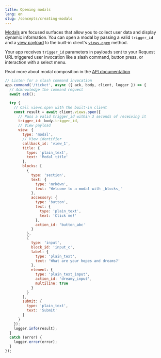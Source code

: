 ```yaml
---
title: Opening modals
lang: en
slug: /concepts/creating-modals
---
```


[Modals](https://api.slack.com/block-kit/surfaces/modals) are focused surfaces that allow you to collect user data and display dynamic information. You can open a modal by passing a valid `trigger_id` and a [view payload](https://api.slack.com/reference/block-kit/views) to the built-in client's [`views.open`](https://api.slack.com/methods/views.open) method. 

Your app receives `trigger_id` parameters in payloads sent to your Request URL triggered user invocation like a slash command, button press, or interaction with a select menu.

Read more about modal composition in the [API documentation](https://api.slack.com/surfaces/modals/using#composing_views)

```javascript
// Listen for a slash command invocation
app.command('/ticket', async ({ ack, body, client, logger }) => {
  // Acknowledge the command request
  await ack();

  try {
    // Call views.open with the built-in client
    const result = await client.views.open({
      // Pass a valid trigger_id within 3 seconds of receiving it
      trigger_id: body.trigger_id,
      // View payload
      view: {
        type: 'modal',
        // View identifier
        callback_id: 'view_1',
        title: {
          type: 'plain_text',
          text: 'Modal title'
        },
        blocks: [
          {
            type: 'section',
            text: {
              type: 'mrkdwn',
              text: 'Welcome to a modal with _blocks_'
            },
            accessory: {
              type: 'button',
              text: {
                type: 'plain_text',
                text: 'Click me!'
              },
              action_id: 'button_abc'
            }
          },
          {
            type: 'input',
            block_id: 'input_c',
            label: {
              type: 'plain_text',
              text: 'What are your hopes and dreams?'
            },
            element: {
              type: 'plain_text_input',
              action_id: 'dreamy_input',
              multiline: true
            }
          }
        ],
        submit: {
          type: 'plain_text',
          text: 'Submit'
        }
      }
    });
    logger.info(result);
  }
  catch (error) {
    logger.error(error);
  }
});
```